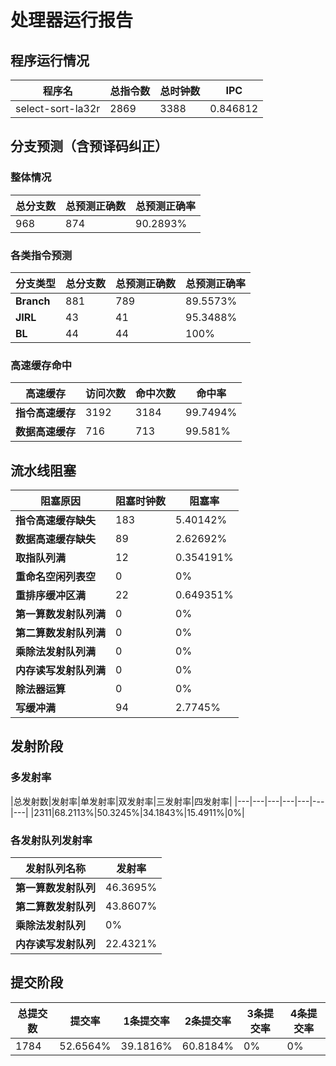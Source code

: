 # 处理器运行报告
## 程序运行情况
|程序名|总指令数|总时钟数|IPC|
|---|---|---|---|
|select-sort-la32r|2869|3388|0.846812|

## 分支预测（含预译码纠正）
### 整体情况
|总分支数|总预测正确数|总预测正确率|
|---|---|---|
|968|874|90.2893%|

### 各类指令预测
|分支类型|总分支数|总预测正确数|总预测正确率|
|---|---|---|---|
|**Branch**| 881 | 789 | 89.5573%|
|**JIRL**| 43 | 41 | 95.3488%|
|**BL**| 44 | 44 | 100%|

### 高速缓存命中
|高速缓存|访问次数|命中次数|命中率|
|---|---|---|---|
|**指令高速缓存**| 3192 | 3184 | 99.7494%|
|**数据高速缓存**| 716 | 713 | 99.581%|
## 流水线阻塞
|阻塞原因|阻塞时钟数|阻塞率|
|---|---|---|
|**指令高速缓存缺失**| 183 | 5.40142%|
|**数据高速缓存缺失**| 89 | 2.62692%|
|**取指队列满**| 12 | 0.354191%|
|**重命名空闲列表空**|0 | 0%|
|**重排序缓冲区满**|22 | 0.649351%|
|**第一算数发射队列满**|0 | 0%|
|**第二算数发射队列满**|0 | 0%|
|**乘除法发射队列满**|0 | 0%|
|**内存读写发射队列满**|0 | 0%|
|**除法器运算**|0 | 0%|
|**写缓冲满**|94 | 2.7745%|

## 发射阶段
### 多发射率
|总发射数|发射率|单发射率|双发射率|三发射率|四发射率|
|---|---|---|---|---|---|---|
|2311|68.2113%|50.3245%|34.1843%|15.4911%|0%|

### 各发射队列发射率
|发射队列名称|发射率|
|---|---|
|**第一算数发射队列**|46.3695%|
|**第二算数发射队列**|43.8607%|
|**乘除法发射队列**|0%|
|**内存读写发射队列**|22.4321%|

## 提交阶段
|总提交数|提交率|1条提交率|2条提交率|3条提交率|4条提交率|
|---|---|---|---|---|---|
|1784|52.6564%|39.1816%|60.8184%|0%|0%|
